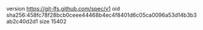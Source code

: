 version https://git-lfs.github.com/spec/v1
oid sha256:458fc78f28bcb0ceee44468b4ec4f8401d6c05ca0096a53d14b3b3ab2c40d2d1
size 15402
